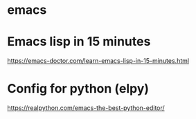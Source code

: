 # emacs

# Emacs lisp in 15 minutes
https://emacs-doctor.com/learn-emacs-lisp-in-15-minutes.html

# Config for python (elpy)
https://realpython.com/emacs-the-best-python-editor/
